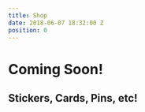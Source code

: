 ```yaml
---
title: Shop
date: 2018-06-07 18:32:00 Z
position: 0
---
```


# Coming Soon!
## Stickers, Cards, Pins, etc!